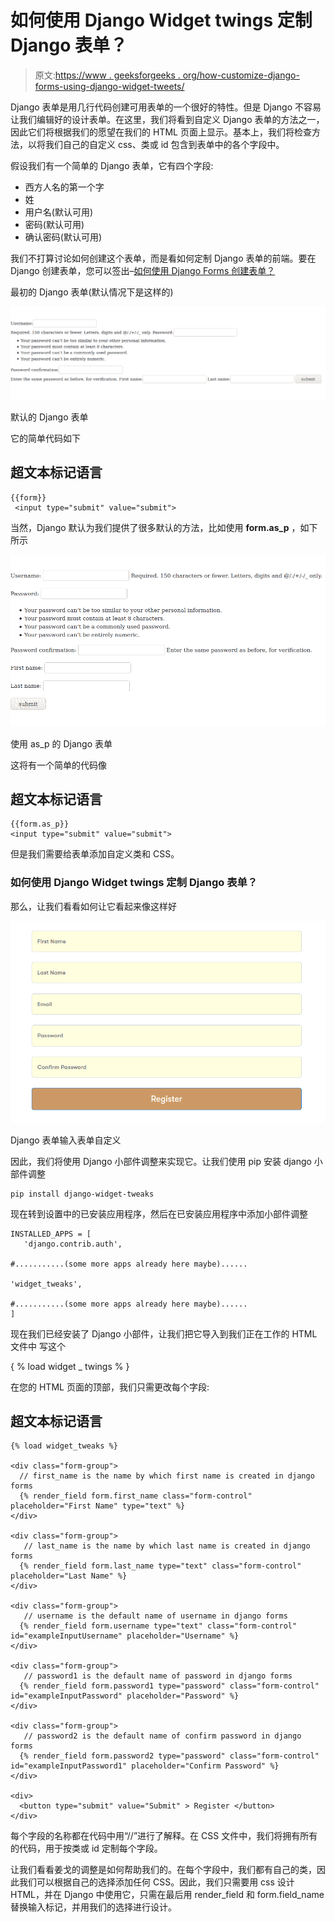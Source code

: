 # 如何使用 Django Widget twings 定制 Django 表单？

> 原文:[https://www . geeksforgeeks . org/how-customize-django-forms-using-django-widget-tweets/](https://www.geeksforgeeks.org/how-to-customize-django-forms-using-django-widget-tweaks/)

Django 表单是用几行代码创建可用表单的一个很好的特性。但是 Django 不容易让我们编辑好的设计表单。在这里，我们将看到自定义 Django 表单的方法之一，因此它们将根据我们的愿望在我们的 HTML 页面上显示。基本上，我们将检查方法，以将我们自己的自定义 css、类或 id 包含到表单中的各个字段中。

假设我们有一个简单的 Django 表单，它有四个字段:

*   西方人名的第一个字
*   姓
*   用户名(默认可用)
*   密码(默认可用)
*   确认密码(默认可用)

我们不打算讨论如何创建这个表单，而是看如何定制 Django 表单的前端。要在 Django 创建表单，您可以签出–[如何使用 Django Forms 创建表单？](https://www.geeksforgeeks.org/how-to-create-a-form-using-django-forms/)

最初的 Django 表单(默认情况下是这样的)

![](img/74b14e02b4ce206411853181fbe095a8.png)

默认的 Django 表单

它的简单代码如下

## 超文本标记语言

```
{{form}}
 <input type="submit" value="submit">
```

当然，Django 默认为我们提供了很多默认的方法，比如使用 **form.as_p** ，如下所示

![](img/e25f42495356657755f187513350ef9e.png)

使用 as_p 的 Django 表单

这将有一个简单的代码像

## 超文本标记语言

```
{{form.as_p}}
<input type="submit" value="submit">
```

但是我们需要给表单添加自定义类和 CSS。

### 如何使用 Django Widget twings 定制 Django 表单？

那么，让我们看看如何让它看起来像这样好

![](img/13573ec133a6eb3e0dc578c0a9d0c8a9.png)

Django 表单输入表单自定义

因此，我们将使用 Django 小部件调整来实现它。让我们使用 pip 安装 django 小部件调整

```
pip install django-widget-tweaks

```

现在转到设置中的已安装应用程序，然后在已安装应用程序中添加小部件调整

```
INSTALLED_APPS = [
   'django.contrib.auth',

#...........(some more apps already here maybe)......

'widget_tweaks',

#...........(some more apps already here maybe)......
]

```

现在我们已经安装了 Django 小部件，让我们把它导入到我们正在工作的 HTML 文件中
写这个

{ % load widget _ twings % }

在您的 HTML 页面的顶部，我们只需更改每个字段:

## 超文本标记语言

```
{% load widget_tweaks %}

<div class="form-group">
  // first_name is the name by which first name is created in django forms
  {% render_field form.first_name class="form-control" placeholder="First Name" type="text" %}
</div>

<div class="form-group">
   // last_name is the name by which last name is created in django forms
  {% render_field form.last_name type="text" class="form-control" placeholder="Last Name" %}
</div>

<div class="form-group">
   // username is the default name of username in django forms
  {% render_field form.username type="text" class="form-control" id="exampleInputUsername" placeholder="Username" %}
</div>

<div class="form-group">
   // password1 is the default name of password in django forms
  {% render_field form.password1 type="password" class="form-control" id="exampleInputPassword" placeholder="Password" %}
</div>

<div class="form-group">
   // password2 is the default name of confirm password in django forms
  {% render_field form.password2 type="password" class="form-control" id="exampleInputPassword1" placeholder="Confirm Password" %}
</div>

<div>
  <button type="submit" value="Submit" > Register </button>
</div>
```

每个字段的名称都在代码中用“//”进行了解释。在 CSS 文件中，我们将拥有所有的代码，用于按类或 id 定制每个字段。

让我们看看姜戈的调整是如何帮助我们的。在每个字段中，我们都有自己的类，因此我们可以根据自己的选择添加任何 CSS。因此，我们只需要用 css 设计 HTML，并在 Django 中使用它，只需在最后用 render_field 和 form.field_name 替换输入标记，并用我们的选择进行设计。